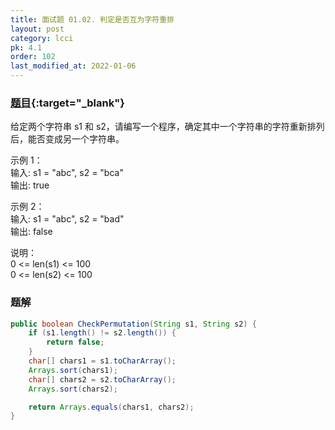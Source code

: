```yaml
---
title: 面试题 01.02. 判定是否互为字符重排
layout: post
category: lcci
pk: 4.1
order: 102
last_modified_at: 2022-01-06
---
```


### [题目](https://leetcode.cn/problems/check-permutation-lcci/){:target="_blank"}

给定两个字符串 s1 和 s2，请编写一个程序，确定其中一个字符串的字符重新排列后，能否变成另一个字符串。

示例 1：  
输入: s1 = "abc", s2 = "bca"  
输出: true

示例 2：  
输入: s1 = "abc", s2 = "bad"  
输出: false

说明：  
0 <= len(s1) <= 100  
0 <= len(s2) <= 100


### 题解

```java
public boolean CheckPermutation(String s1, String s2) {
    if (s1.length() != s2.length()) {
        return false;
    }
    char[] chars1 = s1.toCharArray();
    Arrays.sort(chars1);
    char[] chars2 = s2.toCharArray();
    Arrays.sort(chars2);

    return Arrays.equals(chars1, chars2);
}
```
